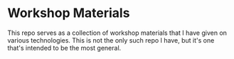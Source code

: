 Workshop Materials
==================

This repo serves as a collection of workshop materials that I have given on
various technologies. This is not the only such repo I have, but it's one that's
intended to be the most general.
